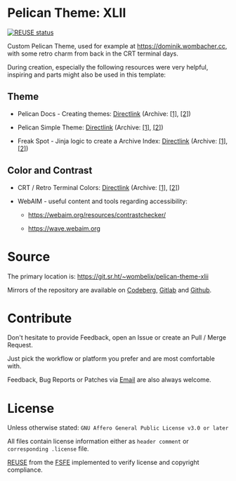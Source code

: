 <!--
SPDX-FileCopyrightText: 2023 Dominik Wombacher <dominik@wombacher.cc>

SPDX-License-Identifier: CC-BY-SA-4.0
-->

# Pelican Theme: XLII

[![REUSE status](https://api.reuse.software/badge/git.sr.ht/~wombelix/pelican-theme-xlii)](https://api.reuse.software/info/git.sr.ht/~wombelix/pelican-theme-xlii)

Custom Pelican Theme, used for example at https://dominik.wombacher.cc, with some retro charm from back in the CRT terminal days.

During creation, especially the following resources were very helpful, inspiring and parts might also be used in this template:

## Theme

- Pelican Docs - Creating themes:
  [Directlink](https://docs.getpelican.com/en/latest/themes.html) 
  (Archive: [[1]](https://web.archive.org/web/20201204205559/https://docs.getpelican.com/en/latest/themes.html),
  [[2]](http://archive.today/2021.01.18-075827/https://docs.getpelican.com/en/latest/themes.html))

- Pelican Simple Theme:
  [Directlink](https://github.com/getpelican/pelican/tree/master/pelican/themes/simple/templates) 
  (Archive: [[1]](https://web.archive.org/web/20200328190920/https://github.com/getpelican/pelican/tree/master/pelican/themes/simple/templates),
  [[2]](http://archive.today/2021.02.21-223432/https://github.com/getpelican/pelican/tree/master/pelican/themes/simple/templates))

- Freak Spot - Jinja logic to create a Archive Index: 
  [Directlink](https://notabug.org/Freak-Spot/Freak-Spot/src/master/freak-theme/templates/archives.html) 
  (Archive: [[1]](https://web.archive.org/web/20210221223021/https://notabug.org/Freak-Spot/Freak-Spot/src/master/freak-theme/templates/archives.html), 
  [[2]](http://archive.today/2021.02.21-223056/https://notabug.org/Freak-Spot/Freak-Spot/src/master/freak-theme/templates/archives.html))

## Color and Contrast

- CRT / Retro Terminal Colors:
  [Directlink](https://superuser.com/questions/361297/what-colour-is-the-dark-green-on-old-fashioned-green-screen-computer-displays) 
  (Archive: [[1]](https://web.archive.org/web/20201112021718/https://superuser.com/questions/361297/what-colour-is-the-dark-green-on-old-fashioned-green-screen-computer-displays),
  [[2]](http://archive.today/2021.02.21-231826/https://superuser.com/questions/361297/what-colour-is-the-dark-green-on-old-fashioned-green-screen-computer-displays))

- WebAIM - useful content and tools regarding accessibility: 

  - https://webaim.org/resources/contrastchecker/
  
  - https://wave.webaim.org

# Source

The primary location is: https://git.sr.ht/~wombelix/pelican-theme-xlii

Mirrors of the repository are available on 
[Codeberg](https://codeberg.org/wombelix/pelican-theme-xlii), 
[Gitlab](https://gitlab.com/wombelix/pelican-theme-xlii) and 
[Github](https://github.com/wombelix/pelican-theme-xlii).

# Contribute

Don't hesitate to provide Feedback, open an Issue or create an Pull / Merge Request.

Just pick the workflow or platform you prefer and are most comfortable with.

Feedback, Bug Reports or Patches via [Email](https://dominik.wombacher.cc/pages/contact.html) are also always welcome.

# License

Unless otherwise stated: `GNU Affero General Public License v3.0 or later`

All files contain license information either as `header comment` or `corresponding .license` file.

[REUSE](https://reuse.software) from the [FSFE](https://fsfe.org/) implemented to verify license and copyright compliance.

